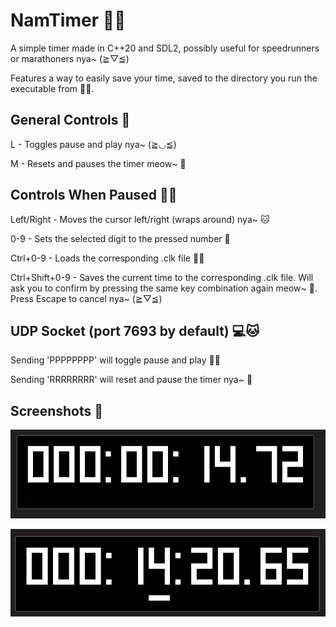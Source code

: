 
# NamTimer 🐾✨  
A simple timer made in C++20 and SDL2, possibly useful for speedrunners or marathoners nya~ (≧▽≦)  

Features a way to easily save your time, saved to the directory you run the executable from 🌸🐱.  

## General Controls 💖  
L - Toggles pause and play nya~ (≧◡≦)  

M - Resets and pauses the timer meow~ 🐾  

## Controls When Paused 🌸✨  
Left/Right - Moves the cursor left/right (wraps around) nya~ 🐱  

0-9 - Sets the selected digit to the pressed number 💖  

Ctrl+0-9 - Loads the corresponding .clk file 🌸✨  

Ctrl+Shift+0-9 - Saves the current time to the corresponding .clk file. Will ask you to confirm by pressing the same key combination again meow~ 🐾. Press Escape to cancel nya~ (≧▽≦)  

## UDP Socket (port 7693 by default) 💻🐱  
Sending 'PPPPPPPP' will toggle pause and play 🌸✨  

Sending 'RRRRRRRR' will reset and pause the timer nya~ 🐾  

## Screenshots 🌸  
![NamTimer while it is playing.](timerplay.png)

![NamTimer while it is paused, the selection cursor is visible.](timerpause.png)
